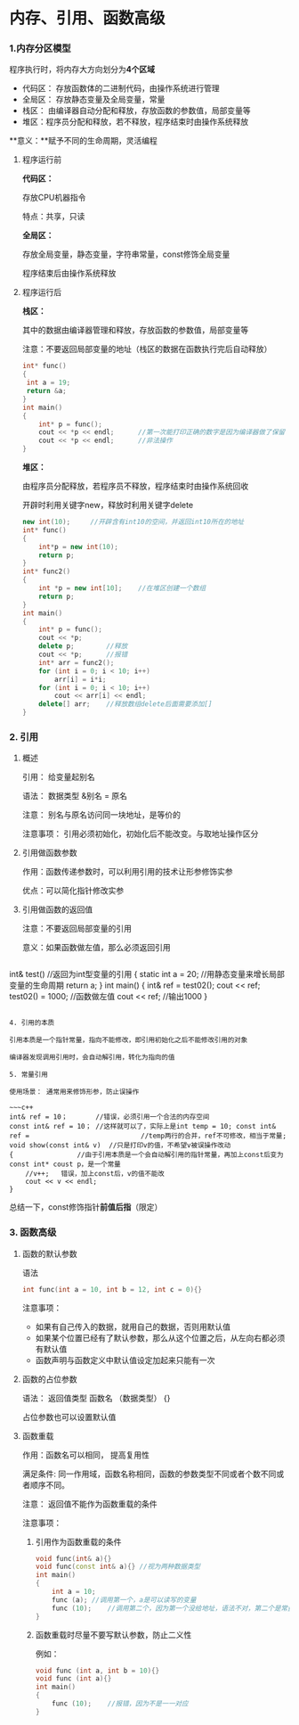 # 内存、引用、函数高级



### 1.内存分区模型  

程序执行时，将内存大方向划分为**4个区域**

- 代码区： 存放函数体的二进制代码，由操作系统进行管理
- 全局区： 存放静态变量及全局变量，常量
- 栈区： 由编译器自动分配和释放，存放函数的参数值，局部变量等
- 堆区：程序员分配和释放，若不释放，程序结束时由操作系统释放

**意义：**赋予不同的生命周期，灵活编程

1. 程序运行前

   **代码区：**

   存放CPU机器指令

   特点：共享，只读

   **全局区：**

   存放全局变量，静态变量，字符串常量，const修饰全局变量

   程序结束后由操作系统释放

2. 程序运行后

   __栈区：__

   其中的数据由编译器管理和释放，存放函数的参数值，局部变量等

   注意：不要返回局部变量的地址（栈区的数据在函数执行完后自动释放）

   ~~~c++
   int* func()
   { 
   	int a = 19;
   	return &a;
   }
   int main()
   {
       int* p = func();
       cout << *p << endl;		//第一次能打印正确的数字是因为编译器做了保留
       cout << *p << endl;		//非法操作
   }
   ~~~

   

   **堆区：**

   由程序员分配释放，若程序员不释放，程序结束时由操作系统回收

   开辟时利用关键字new，释放时利用关键字delete

   ~~~ c++
   new int(10);		//开辟含有int10的空间，并返回int10所在的地址
   int* func()
   {
       int*p = new int(10);
       return p;
   }
   int* func2()
   {
       int *p = new int[10];	//在堆区创建一个数组
       return p;
   }
   int main()
   {
       int* p = func();
       cout << *p;
       delete p;		//释放
       cout << *p;		//报错
       int* arr = func2();
       for (int i = 0; i < 10; i++)
           arr[i] = i*i;
       for (int i = 0; i < 10; i++)
           cout << arr[i] << endl;
       delete[] arr;	//释放数组delete后面需要添加[]
   }
   ~~~

 ### 2. 引用

1. 概述

   引用： 给变量起别名

   语法： 数据类型 &别名 = 原名

   注意： 别名与原名访问同一块地址，是等价的

   注意事项： 引用必须初始化，初始化后不能改变。与取地址操作区分

2. 引用做函数参数

   作用：函数传递参数时，可以利用引用的技术让形参修饰实参

   优点：可以简化指针修改实参

3. 引用做函数的返回值

   注意：不要返回局部变量的引用

   意义：如果函数做左值，那么必须返回引用

   ~~~c++
int& test()		//返回为int型变量的引用
   {
    static int a = 20;	//用静态变量来增长局部变量的生命周期
       return a;
   }
   int main()
   {
       int& ref = test02();
       cout << ref;
       test02() = 1000;	//函数做左值
       cout << ref;		//输出1000
   }
   ~~~

4. 引用的本质

   引用本质是一个指针常量，指向不能修改，即引用初始化之后不能修改引用的对象

   编译器发现调用引用时，会自动解引用，转化为指向的值

5. 常量引用

   使用场景： 通常用来修饰形参，防止误操作

   ~~~c++
   int& ref = 10；		//错误，必须引用一个合法的内存空间
   const int& ref = 10；	//这样就可以了，实际上是int temp = 10; const int& ref = 							//temp两行的合并，ref不可修改，相当于常量;
   void show(const int& v)	//只是打印v的值，不希望v被误操作改动
   {				//由于引用本质是一个会自动解引用的指针常量，再加上const后变为const int* coust p，是一个常量
       //v++;	错误，加上const后，v的值不能改
       cout << v << endl;
   }
   ~~~

   总结一下，const修饰指针**前值后指**（限定）

### 3. 函数高级



1. 函数的默认参数

   语法

   ~~~ c++
   int func(int a = 10, int b = 12, int c = 0){}
   ~~~

   注意事项：

   - 如果有自己传入的数据，就用自己的数据，否则用默认值
   - 如果某个位置已经有了默认参数，那么从这个位置之后，从左向右都必须有默认值
   - 函数声明与函数定义中默认值设定加起来只能有一次

2. 函数的占位参数

   语法： 返回值类型 函数名 （数据类型） {}

   占位参数也可以设置默认值

3. 函数重载

   作用：函数名可以相同， 提高复用性

   满足条件: 同一作用域，函数名称相同，函数的参数类型不同或者个数不同或者顺序不同。

   注意： 返回值不能作为函数重载的条件

   注意事项：

   1. 引用作为函数重载的条件

      ~~~C++
      void func(int& a){}
      void func(const int& a){}	//视为两种数据类型
      int main()
      {
          int a = 10;
          func (a);	//调用第一个，a是可以读写的变量
          func (10);	//调用第二个，因为第一个没给地址，语法不对，第二个是常量引用
      }
      ~~~

   2. 函数重载时尽量不要写默认参数，防止二义性

      例如：

      ~~~c++
      void func (int a, int b = 10){}
      void func (int a){}
      int main()
      {
          func (10);	//报错，因为不是一一对应
      }
      ~~~

      

      

   


















